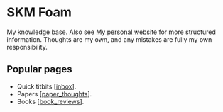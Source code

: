 # SKM Foam

My knowledge base. Also see [My personal website](https://seankmartin.netlify.app) for more structured information. Thoughts are my own, and any mistakes are fully my own responsibility.

## Popular pages

- Quick titbits [[inbox]].
- Papers [[paper_thoughts]].
- Books [[book_reviews]].

[//begin]: # "Autogenerated link references for markdown compatibility"
[inbox]: inbox "Inbox"
[paper_thoughts]: phd/paper_thoughts "Paper thoughts"
[book_reviews]: phd/book_reviews "Book reviews"
[//end]: # "Autogenerated link references"